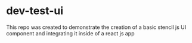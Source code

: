 # dev-test-ui

This repo was created to demonstrate the creation of a basic stencil js UI component
and integrating it inside of a react js app
